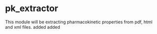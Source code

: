# pk_extractor
This module will be extracting pharmacokinetic properties from pdf, html and xml files. added added
